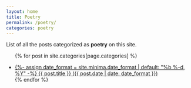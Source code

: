 ```yaml
---
layout: home
title: Poetry
permalink: /poetry/
categories: poetry
---
```


List of all the posts categorized as <strong>poetry</strong> on this site.

<ul>

{% for post in site.categories[page.categories] %}
  <li><a href="{{ post.url }}" target="_self" draggable="false">
  	{%- assign date_format = site.minima.date_format | default: "%b %-d, %Y" -%}
    {{ post.title }} ({{ post.date | date: date_format }})
  </a></li>
{% endfor %}

</ul>